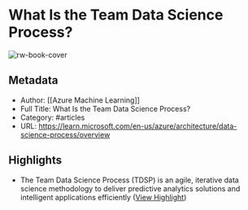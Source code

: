 # What Is the Team Data Science Process?

![rw-book-cover](https://learn.microsoft.com/en-us/media/logos/logo-ms-social.png)

## Metadata
- Author: [[Azure Machine Learning]]
- Full Title: What Is the Team Data Science Process?
- Category: #articles
- URL: https://learn.microsoft.com/en-us/azure/architecture/data-science-process/overview

## Highlights
- The Team Data Science Process (TDSP) is an agile, iterative data science methodology to deliver predictive analytics solutions and intelligent applications efficiently ([View Highlight](https://read.readwise.io/read/01h37s5e4p1psfvtvwdq4m1rdt))
